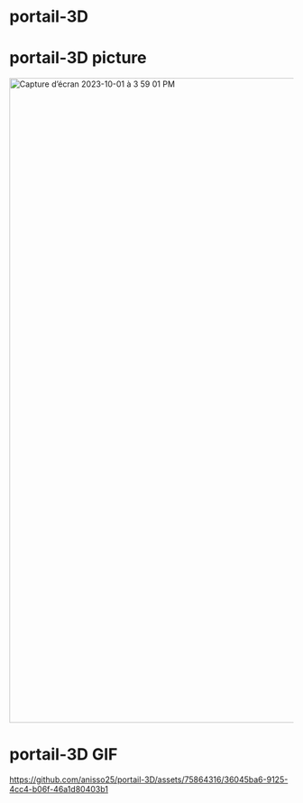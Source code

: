 # portail-3D 

# portail-3D picture
<img width="1142" alt="Capture d’écran 2023-10-01 à 3 59 01 PM" src="https://github.com/anisso25/portail-3D/assets/75864316/fcba9be5-8bca-4867-805d-71cb48bdf5b2">

# portail-3D GIF
https://github.com/anisso25/portail-3D/assets/75864316/36045ba6-9125-4cc4-b06f-46a1d80403b1

